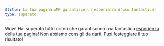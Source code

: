 ```yaml
---
$title: La tua pagina AMP garantisce un'esperienza d'uso fantastica!
type: superato
---
```


Wow! Hai superato tutti i criteri che garantiscono una fantastica [esperienza della tua pagina](https://developers.google.com/search/docs/guides/page-experience?hl=it)! Non abbiamo consigli da darti. Puoi festeggiare il tuo risultato!
